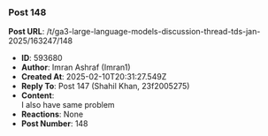 ### Post 148
**Post URL**: /t/ga3-large-language-models-discussion-thread-tds-jan-2025/163247/148
- **ID**: 593680
- **Author**: Imran Ashraf (Imran1)
- **Created At**: 2025-02-10T20:31:27.549Z
- **Reply To**: Post 147 (Shahil Khan, 23f2005275)
- **Content**:  
  I also have same problem
- **Reactions**: None
- **Post Number**: 148

